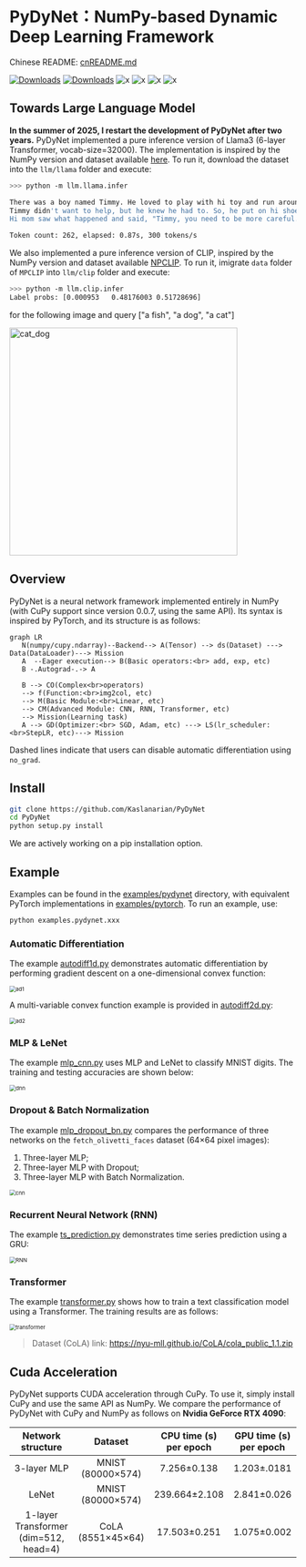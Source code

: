 # PyDyNet：NumPy-based Dynamic Deep Learning Framework

Chinese README: [cnREADME.md](./cnREADME.md)

[![Downloads](https://pepy.tech/badge/pydynet)](https://pepy.tech/project/pydynet)
[![Downloads](https://static.pepy.tech/personalized-badge/pydynet?period=month&units=international_system&left_color=grey&right_color=orange&left_text=downloads/month)](https://pepy.tech/project/pydynet)
![x](https://img.shields.io/pypi/l/pydynet)
![x](https://img.shields.io/pypi/implementation/numpy)
![x](https://img.shields.io/github/stars/Kaslanarian/PyDyNet?style=social)
![x](https://img.shields.io/github/forks/Kaslanarian/PyDyNet?style=social)

## Towards Large Language Model

**In the summer of 2025, I restart the development of PyDyNet after two years.** PyDyNet implemented a pure inference version of Llama3 (6-layer Transformer, vocab-size=32000). The implementation is inspired by the NumPy version and dataset available [here](https://github.com/likejazz/llama3.np). To run it, download the dataset into the `llm/llama` folder and execute:

```bash
>>> python -m llm.llama.infer

There was a boy named Timmy. He loved to play with hi toy and run around outside. One day, Timmy' mom asked him to help her with the laundry. Timmy didn't want to help because he wanted to play. But hi mom said, "Timmy, you need to help me. It' important to help out."
Timmy didn't want to help, but he knew he had to. So, he put on hi shoe and went outside to help hi mom. A they were folding the clothe, Timmy saw a big pile of laundry on the floor. He wanted to help, so he started to pick it up. But then, he accidentally knocked over a pile of clothe and they fell on him. Timmy wa okay, but he felt bad.
Hi mom saw what happened and said, "Timmy, you need to be more careful. You could have hurt yourself." Timmy felt bad and said sorry. Hi mom hugged him and said, "It' okay, accident happen. Let' clean up the laundry together." Timmy learned that it' important to be careful and help out when you need it.

Token count: 262, elapsed: 0.87s, 300 tokens/s
```

We also implemented a pure inference version of CLIP, inspired by the NumPy version and dataset available [NPCLIP](https://github.com/99991/NPCLIP). To run it, imigrate `data` folder of `MPCLIP` into `llm/clip` folder and execute: 

```bash
>>> python -m llm.clip.infer
Label probs: [0.000953   0.48176003 0.51728696]
```

for the following image and query ["a fish", "a dog", "a cat"]

<img src="llm/clip/picture.png" alt="cat_dog" width="400px" />

## Overview

PyDyNet is a neural network framework implemented entirely in NumPy (with CuPy support since version 0.0.7, using the same API). Its syntax is inspired by PyTorch, and its structure is as follows:

```mermaid
graph LR
   N(numpy/cupy.ndarray)--Backend--> A(Tensor) --> ds(Dataset) ---> Data(DataLoader)---> Mission
   A  --Eager execution--> B(Basic operators:<br> add, exp, etc)
   B -.Autograd-.-> A

   B --> CO(Complex<br>operators)
   --> f(Function:<br>img2col, etc) 
   --> M(Basic Module:<br>Linear, etc)
   --> CM(Advanced Module: CNN, RNN, Transformer, etc)
   --> Mission(Learning task)
   A --> GD(Optimizer:<br> SGD, Adam, etc) ---> LS(lr_scheduler: <br>StepLR, etc)---> Mission
```

Dashed lines indicate that users can disable automatic differentiation using `no_grad`.

## Install

```bash
git clone https://github.com/Kaslanarian/PyDyNet
cd PyDyNet
python setup.py install
```

We are actively working on a pip installation option.

## Example

Examples can be found in the [examples/pydynet](./examples/pydynet) directory, with equivalent PyTorch implementations in [examples/pytorch](./examples/pytorch). To run an example, use:

```bash
python examples.pydynet.xxx
```

### Automatic Differentiation

The example [autodiff1d.py](examples/pydynet/autodiff1d.py) demonstrates automatic differentiation by performing gradient descent on a one-dimensional convex function:

<img src="imgs/ad1d.png" alt="ad1" style="zoom:67%;" />

A multi-variable convex function example is provided in [autodiff2d.py](examples/pydynet/autodiff2d.py):

<img src="imgs/ad2d.png" alt="ad2" style="zoom:67%;" />

### MLP & LeNet

The example [mlp_cnn.py](examples/pydynet/mnist.py) uses MLP and LeNet to classify MNIST digits. The training and testing accuracies are shown below:

<img src="imgs/mlp_cnn.png" alt="dnn" style="zoom:67%;" />

### Dropout & Batch Normalization

The example [mlp_dropout_bn.py](examples/pydynet/dropout_bn.py) compares the performance of three networks on the `fetch_olivetti_faces` dataset (64×64 pixel images):

1. Three-layer MLP;
2. Three-layer MLP with Dropout;
3. Three-layer MLP with Batch Normalization.

<img src="imgs/dropout_bn.png" alt="cnn" style="zoom:67%;" />

### Recurrent Neural Network (RNN)

The example [ts_prediction.py](examples/pydynet/ts_prediction.py) demonstrates time series prediction using a GRU:

<img src="imgs/rnn.png" alt="RNN" style="zoom:67%;" />

### Transformer

The example [transformer.py](examples/pydynet/transformer.py) shows how to train a text classification model using a Transformer. The training results are as follows:

<img src="imgs/transformer.png" alt="transformer" style="zoom:67%;" />

> Dataset (CoLA) link: <https://nyu-mll.github.io/CoLA/cola_public_1.1.zip>

## Cuda Acceleration

PyDyNet supports CUDA acceleration through CuPy. To use it, simply install CuPy and use the same API as NumPy. We compare the performance of PyDyNet with CuPy and NumPy as follows on **Nvidia GeForce RTX 4090**:

|      Network structure         |      Dataset      | CPU time (s) per epoch | GPU time (s) per epoch |
| :-----------------: | :---------------: | :--------------------: | :--------------------: |
|    3-layer MLP     | MNIST (80000×574) |      7.256±0.138      |       1.203±.0181       |
|        LeNet        | MNIST (80000×574) |     239.664±2.108      |      2.841±0.026      |
| 1-layer Transformer (dim=512, head=4) | CoLA (8551×45×64) |      17.503±0.251      |      1.075±0.002       |
